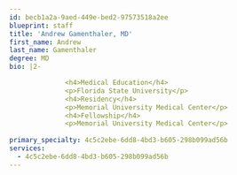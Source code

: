 ```yaml
---
id: becb1a2a-9aed-449e-bed2-97573518a2ee
blueprint: staff
title: 'Andrew Gamenthaler, MD'
first_name: Andrew
last_name: Gamenthaler
degree: MD
bio: |2-

              <h4>Medical Education</h4>
              <p>Florida State University</p>
              <h4>Residency</h4>
              <p>Memorial University Medical Center</p>
              <h4>Fellowship</h4>
              <p>Memorial University Medical Center</p>
          
primary_specialty: 4c5c2ebe-6dd8-4bd3-b605-298b099ad56b
services:
  - 4c5c2ebe-6dd8-4bd3-b605-298b099ad56b
---
```

